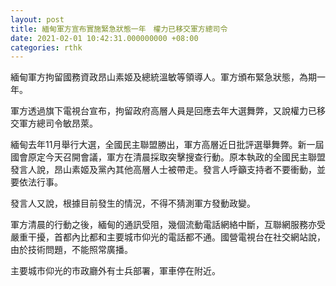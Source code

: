 ```yaml
---
layout: post
title: 緬甸軍方宣布實施緊急狀態一年　權力已移交軍方總司令
date: 2021-02-01 10:42:31.000000000 +08:00
categories: rthk
---
```


緬甸軍方拘留國務資政昂山素姬及總統溫敏等領導人。軍方頒布緊急狀態，為期一年。

軍方透過旗下電視台宣布，拘留政府高層人員是回應去年大選舞弊，又說權力已移交軍方總司令敏昂萊。

緬甸去年11月舉行大選，全國民主聯盟勝出，軍方高層近日批評選舉舞弊。新一屆國會原定今天召開會議，軍方在清晨採取突擊搜查行動。原本執政的全國民主聯盟發言人說，昂山素姬及黨內其他高層人士被帶走。發言人呼籲支持者不要衝動，並要依法行事。

發言人又說，根據目前發生的情況，不得不猜測軍方發動政變。

軍方清晨的行動之後，緬甸的通訊受阻，幾個流動電話網絡中斷，互聯網服務亦受嚴重干擾，首都內比都和主要城市仰光的電話都不通。國營電視台在社交網站說，由於技術問題，不能照常廣播。

主要城市仰光的市政廳外有士兵部署，軍車停在附近。
